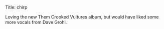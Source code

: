 Title: chirp

Loving the new Them Crooked Vultures album, but would have liked some more vocals from Dave Grohl.
